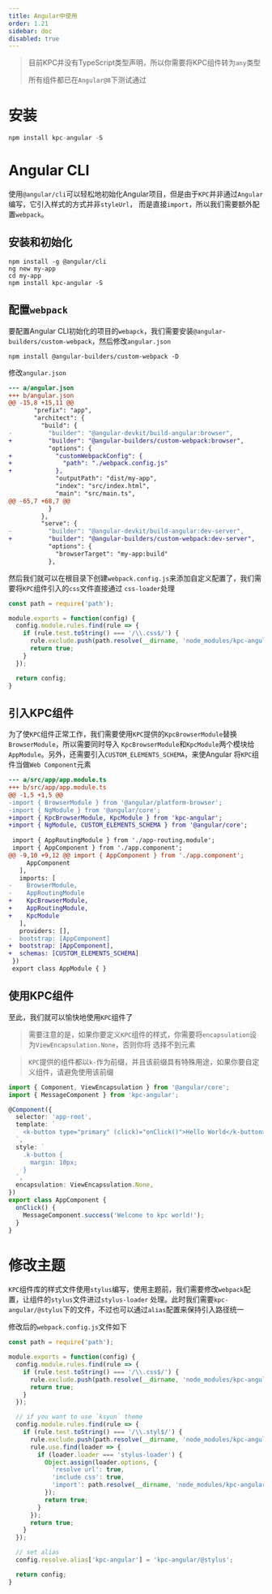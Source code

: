 ```yaml
---
title: Angular中使用
order: 1.21
sidebar: doc
disabled: true
---
```


> 目前KPC并没有TypeScript类型声明，所以你需要将KPC组件转为`any`类型
> 
> 所有组件都已在`Angular@8`下测试通过

# 安装

```js
npm install kpc-angular -S
```

# Angular CLI

使用`@angular/cli`可以轻松地初始化Angular项目，但是由于`KPC`并非通过`Angular`编写，它引入样式的方式并非`styleUrl`，
而是直接`import`，所以我们需要额外配置`webpack`。

## 安装和初始化

```shell
npm install -g @angular/cli
ng new my-app
cd my-app
npm install kpc-angular -S
```

## 配置`webpack`

要配置Angular CLI初始化的项目的`webapck`，我们需要安装`@angular-builders/custom-webpack`，然后修改`angular.json`

```shell
npm install @angular-builders/custom-webpack -D
```

修改`angular.json`

```diff
--- a/angular.json
+++ b/angular.json
@@ -15,8 +15,11 @@
       "prefix": "app",
       "architect": {
         "build": {
-          "builder": "@angular-devkit/build-angular:browser",
+          "builder": "@angular-builders/custom-webpack:browser",
           "options": {
+            "customWebpackConfig": {
+              "path": "./webpack.config.js"
+            },
             "outputPath": "dist/my-app",
             "index": "src/index.html",
             "main": "src/main.ts",
@@ -65,7 +68,7 @@
           }
         },
         "serve": {
-          "builder": "@angular-devkit/build-angular:dev-server",
+          "builder": "@angular-builders/custom-webpack:dev-server",
           "options": {
             "browserTarget": "my-app:build"
           },
```

然后我们就可以在根目录下创建`webpack.config.js`来添加自定义配置了，我们需要将`KPC`组件引入的`css`文件直接通过
`css-loader`处理

```js
const path = require('path');

module.exports = function(config) {
  config.module.rules.find(rule => {
    if (rule.test.toString() === '/\\.css$/') {
      rule.exclude.push(path.resolve(__dirname, 'node_modules/kpc-angular'));
      return true;
    }
  });

  return config;
}
```

## 引入KPC组件

为了使`KPC`组件正常工作，我们需要使用`KPC`提供的`KpcBrowserModule`替换`BrowserModule`，所以需要同时导入
`KpcBrowserModule`和`KpcModule`两个模块给`AppModule`。另外，还需要引入`CUSTOM_ELEMENTS_SCHEMA`，来使Angular
将`KPC`组件当做`Web Component`元素

```diff
--- a/src/app/app.module.ts
+++ b/src/app/app.module.ts
@@ -1,5 +1,5 @@
-import { BrowserModule } from '@angular/platform-browser';
-import { NgModule } from '@angular/core';
+import { KpcBrowserModule, KpcModule } from 'kpc-angular';
+import { NgModule, CUSTOM_ELEMENTS_SCHEMA } from '@angular/core';
 
 import { AppRoutingModule } from './app-routing.module';
 import { AppComponent } from './app.component';
@@ -9,10 +9,12 @@ import { AppComponent } from './app.component';
     AppComponent
   ],
   imports: [
-    BrowserModule,
-    AppRoutingModule
+    KpcBrowserModule,
+    AppRoutingModule,
+    KpcModule
   ],
   providers: [],
-  bootstrap: [AppComponent]
+  bootstrap: [AppComponent],
+  schemas: [CUSTOM_ELEMENTS_SCHEMA]
 })
 export class AppModule { }
```

## 使用KPC组件

至此，我们就可以愉快地使用`KPC`组件了

> 需要注意的是，如果你要定义`KPC`组件的样式，你需要将`encapsulation`设为`ViewEncapsulation.None`，否则你将
> 选择不到元素

> `KPC`提供的组件都以`k-`作为前缀，并且该前缀具有特殊用途，如果你要自定义组件，请避免使用该前缀

```ts
import { Component, ViewEncapsulation } from '@angular/core';
import { MessageComponent } from 'kpc-angular';

@Component({
  selector: 'app-root',
  template: `
    <k-button type="primary" (click)="onClick()">Hello World</k-button>
  `,
  style: `
    .k-button {
      margin: 10px;
    }
  `,
  encapsulation: ViewEncapsulation.None,
})
export class AppComponent {
  onClick() {
    MessageComponent.success('Welcome to kpc world!');
  }
}
```

# 修改主题

`KPC`组件库的样式文件使用`stylus`编写，使用主题前，我们需要修改`webpack`配置，让组件的`stylus`文件进过`stylus-loader`
处理。此时我们需要`kpc-angular/@stylus`下的文件，不过也可以通过`alias`配置来保持引入路径统一

修改后的`webpack.config.js`文件如下

```js
const path = require('path');

module.exports = function(config) {
  config.module.rules.find(rule => {
    if (rule.test.toString() === '/\\.css$/') {
      rule.exclude.push(path.resolve(__dirname, 'node_modules/kpc-angular'));
      return true;
    }
  });

  // if you want to use `ksyun` theme
  config.module.rules.find(rule => {
    if (rule.test.toString() === '/\\.styl$/') {
      rule.exclude.push(path.resolve(__dirname, 'node_modules/kpc-angular'));
      rule.use.find(loader => {
        if (loader.loader === 'stylus-loader') {
          Object.assign(loader.options, {
            'resolve url': true,
            'include css': true,
            'import': path.resolve(__dirname, 'node_modules/kpc-angular/@stylus/styles/themes/ksyun/index.styl')
          });
          return true;
        }
      });
      return true;
    }
  });

  // set alias
  config.resolve.alias['kpc-angular'] = 'kpc-angular/@stylus';

  return config;
}
```
